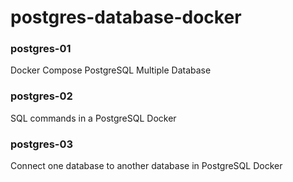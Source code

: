 # postgres-database-docker

### postgres-01
Docker Compose PostgreSQL Multiple Database

### postgres-02
SQL commands in a PostgreSQL Docker

### postgres-03
Connect one database to another database in PostgreSQL Docker
